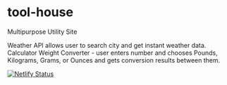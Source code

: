 # tool-house
Multipurpose Utility Site

Weather API allows user to search city and get instant weather data.
Calculator
Weight Converter - user enters number and chooses Pounds, Kilograms, Grams, or Ounces and gets conversion results between them.

[![Netlify Status](https://api.netlify.com/api/v1/badges/15f344c2-6661-4aaa-b9f8-d21dcd18264e/deploy-status)](https://app.netlify.com/sites/tool-house/deploys)
